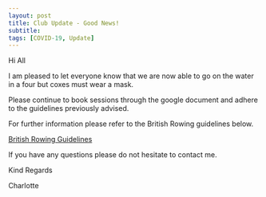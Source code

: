 ```yaml
---
layout: post
title: Club Update - Good News!
subtitle:  
tags: [COVID-19, Update]  
---
```


Hi All   

I am pleased to let everyone know that we are now able to go on the water in a four but coxes must wear a mask.  

Please continue to book sessions through the google document and adhere to the guidelines previously advised.   

For further information please refer to the British Rowing guidelines below.   

[British Rowing Guidelines](https://www.britishrowing.org/wp-content/uploads/2020/08/200813-Coronavirus-Advice-Returning-to-Rowing-v5-2.pdf)

If you have any questions please do not hesitate to contact me.   

Kind Regards  

Charlotte
